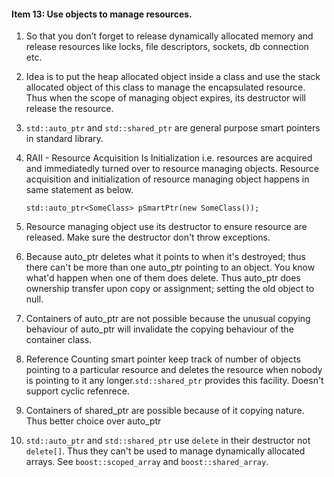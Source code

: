 #### Item 13: Use objects to manage resources.

1. So that you don’t forget to release dynamically allocated memory and release resources like locks, file descriptors, sockets, db connection etc.

2. Idea is to put the heap allocated object inside a class and use the stack allocated object of this class to manage the encapsulated resource. Thus when the scope of managing object expires, its destructor will release the resource.

3. `std::auto_ptr`  and `std::shared_ptr` are general purpose smart pointers in standard library.

4. RAII - Resource Acquisition Is Initialization i.e. resources are acquired and immediatedly turned over to resource managing objects. Resource acquisition and initialization of resource managing object happens in same statement as below.

    `std::auto_ptr<SomeClass> pSmartPtr(new SomeClass());`

5. Resource managing object use its destructor to ensure resource are released. Make sure the destructor don't throw exceptions.

6. Because auto\_ptr deletes what it points to when it's destroyed; thus there can't be more than one auto\_ptr pointing to an object. You know what'd happen when one of them does delete. Thus auto\_ptr does ownership transfer upon copy or assignment; setting the old object to null.

7. Containers of auto\_ptr are not possible because the unusual copying behaviour of auto\_ptr will invalidate the copying behaviour of the container class.

8. Reference Counting smart pointer keep track of number of objects pointing to a particular resource and deletes the resource when nobody is pointing to it any longer.`std::shared_ptr` provides this facility. Doesn't support cyclic refenrece.

9. Containers of shared\_ptr are possible because of it copying nature. Thus better choice over auto\_ptr

10. `std::auto_ptr` and `std::shared_ptr` use `delete` in their destructor not `delete[]`. Thus they can't  be used to manage dynamically allocated arrays. See `boost::scoped_array` and `boost::shared_array`.
